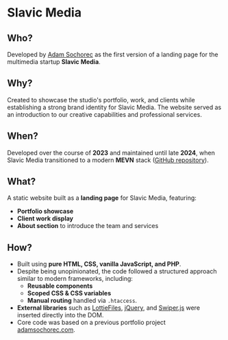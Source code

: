 # Slavic Media  

## Who?  
Developed by [Adam Sochorec](https://www.linkedin.com/in/adamsochorec) as the first version of a landing page for the multimedia startup **Slavic Media**.  

## Why?  
Created to showcase the studio's portfolio, work, and clients while establishing a strong brand identity for Slavic Media. The website served as an introduction to our creative capabilities and professional services.  

## When?  
Developed over the course of **2023** and maintained until late **2024**, when Slavic Media transitioned to a modern **MEVN** stack ([GitHub repository](https://github.com/adamsochorec/slavic.media)).  

## What?  
A static website built as a **landing page** for Slavic Media, featuring:  
- **Portfolio showcase**  
- **Client work display**  
- **About section** to introduce the team and services  

## How?  
- Built using **pure HTML, CSS, vanilla JavaScript, and PHP**.  
- Despite being unopinionated, the code followed a structured approach similar to modern frameworks, including:  
  - **Reusable components**  
  - **Scoped CSS & CSS variables**  
  - **Manual routing** handled via `.htaccess`.  
- **External libraries** such as [LottieFiles](https://lottiefiles.com/), [jQuery](https://jquery.com/), and [Swiper.js](https://swiperjs.com/) were inserted directly into the DOM.  
- Core code was based on a previous portfolio project [adamsochorec.com](https://github.com/adamsochorec/adamsochorec.com). 
